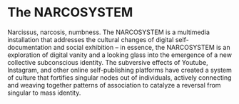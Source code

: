The NARCOSYSTEM
===============

Narcissus, narcosis, numbness. The NARCOSYSTEM is a multimedia installation that addresses the cultural changes of digital self-documentation and social exhibition – in essence, the NARCOSYSTEM is an exploration of digital vanity and a looking glass into the emergence of a new collective subconscious identity. The subversive effects of Youtube, Instagram, and other online self-publishing platforms have created a system of culture that fortifies singular nodes out of individuals, actively connecting and weaving together patterns of association to catalyze a reversal from singular to mass identity.
